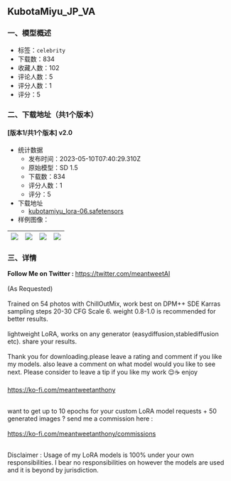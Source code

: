 ## KubotaMiyu_JP_VA
### 一、模型概述

- 标签：`celebrity`
- 下载数：834
- 收藏人数：102
- 评论人数：5
- 评分人数：1
- 评分：5

### 二、下载地址（共1个版本）

#### [版本1/共1个版本] v2.0

- 统计数据
  - 发布时间：2023-05-10T07:40:29.310Z
  - 原始模型：SD 1.5
  - 下载数：834
  - 评分人数：1
  - 评分：5
- 下载地址
  - [kubotamiyu_lora-06.safetensors](https://civitai.com/api/download/models/66129)
- 样例图像：

| <img src="https://image.civitai.com/xG1nkqKTMzGDvpLrqFT7WA/509b224b-721e-4c51-9fae-f54212c21275/width=450/744019.jpeg" /> | <img src="https://image.civitai.com/xG1nkqKTMzGDvpLrqFT7WA/950f89a7-ea51-473c-a4da-c13d92c502d4/width=450/733373.jpeg" /> | <img src="https://image.civitai.com/xG1nkqKTMzGDvpLrqFT7WA/5454fc42-17a1-437e-a71b-3e4842e3c378/width=450/733305.jpeg" /> | <img src="https://image.civitai.com/xG1nkqKTMzGDvpLrqFT7WA/8c663875-951b-44d1-8dee-a38a127d1f7a/width=450/733306.jpeg" /> |
| ---- | ---- | ---- | ---- |


### 三、详情
<p><strong>Follow Me on Twitter : </strong><a target="_blank" rel="ugc" href="https://twitter.com/meantweetAI">https://twitter.com/meantweetAI</a><br /><br />(As Requested)<br /><br />Trained on 54 photos with ChillOutMix, work best on DPM++ SDE Karras sampling steps 20-30 CFG Scale 6. weight 0.8-1.0 is recommended for better results.<br /><br />lightweight LoRA, works on any generator (easydiffusion,stablediffusion etc). share your results.<br /><br />Thank you for downloading.please leave a rating and comment if you like my models. also leave a comment on what model would you like to see next. Please consider to leave a tip if you like my work 😌☕️ enjoy<br /><br /><a target="_blank" rel="ugc" href="https://ko-fi.com/meantweetanthony">https://ko-fi.com/meantweetanthony</a></p><p><br />want to get up to 10 epochs for your custom LoRA model requests + 50 generated images ? send me a commission here :<br /><br /><a target="_blank" rel="ugc" href="https://ko-fi.com/meantweetanthony/commissions">https://ko-fi.com/meantweetanthony/commissions</a></p><p><a target="_blank" rel="ugc" href="https://ko-fi.com/meantweetanthony/commissions%EF%BF%BC%EF%BF%BCusage"><br /></a>Disclaimer : Usage of my LoRA models is 100% under your own responsibilities. I bear no responsibilities on however the models are used and it is beyond by jurisdiction.</p>